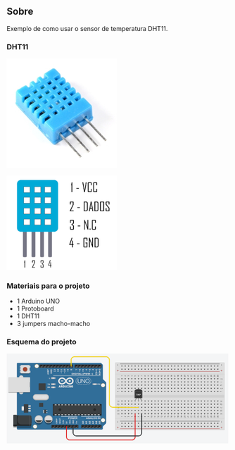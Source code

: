 ## Sobre
Exemplo de como usar o sensor de temperatura DHT11.

### DHT11
![](dht11.jpg)

![](dht11-pinagem.png)


### Materiais para o projeto
* 1 Arduino UNO
* 1 Protoboard
* 1 DHT11
* 3 jumpers macho-macho

### Esquema do projeto
![](esquema.png)
